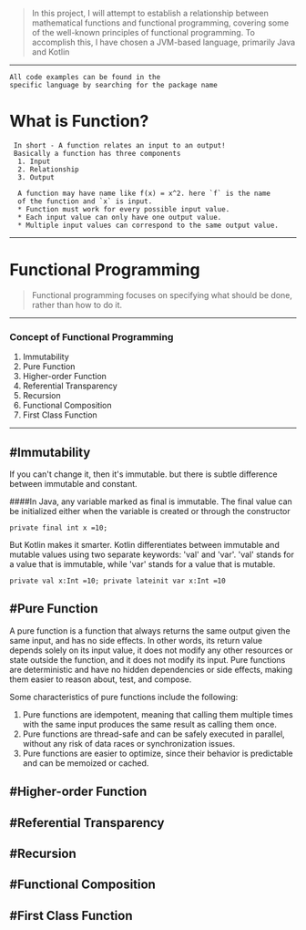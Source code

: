 >In this project, I will attempt to establish a relationship between mathematical functions and functional programming, covering some of the well-known principles of functional programming. To accomplish this, I have chosen a JVM-based language, primarily Java and Kotlin
****
```
All code examples can be found in the 
specific language by searching for the package name 
```
# What is Function?
```
 In short - A function relates an input to an output!
 Basically a function has three components
  1. Input
  2. Relationship
  3. Output
  
  A function may have name like f(x) = x^2. here `f` is the name 
  of the function and `x` is input.
  * Function must work for every possible input value.
  * Each input value can only have one output value.
  * Multiple input values can correspond to the same output value.
```
---
# Functional Programming 
> Functional programming focuses on specifying what should be done, rather than how to do it.
***
### Concept of Functional Programming
1. Immutability  
2. Pure Function  
3. Higher-order Function
4. Referential Transparency
5. Recursion
6. Functional Composition
7. First Class Function
***

## #Immutability
If you can't change it, then it's immutable. but there is subtle difference between immutable and constant. 

####In Java, any variable marked as final is immutable. The final value can be initialized either when the variable is created or through the constructor

``
private final int x =10;
``

But Kotlin makes it smarter. Kotlin differentiates between immutable and mutable values using two separate keywords: 'val' and 'var'. 'val' stands for a value that is immutable, while 'var' stands for a value that is mutable.

``
private val x:Int =10;
private lateinit var x:Int =10
``

## #Pure Function
A pure function is a function that always returns the same output given the same input, and has no side effects. In other words, its return value depends solely on its input value, it does not modify any other resources or state outside the function, and it does not modify its input. Pure functions are deterministic and have no hidden dependencies or side effects, making them easier to reason about, test, and compose.

Some characteristics of pure functions include the following:

1. Pure functions are idempotent, meaning that calling them multiple times with the same input produces the same result as calling them once.
2. Pure functions are thread-safe and can be safely executed in parallel, without any risk of data races or synchronization issues.
3. Pure functions are easier to optimize, since their behavior is predictable and can be memoized or cached.

## #Higher-order Function

## #Referential Transparency

## #Recursion

## #Functional Composition

## #First Class Function


